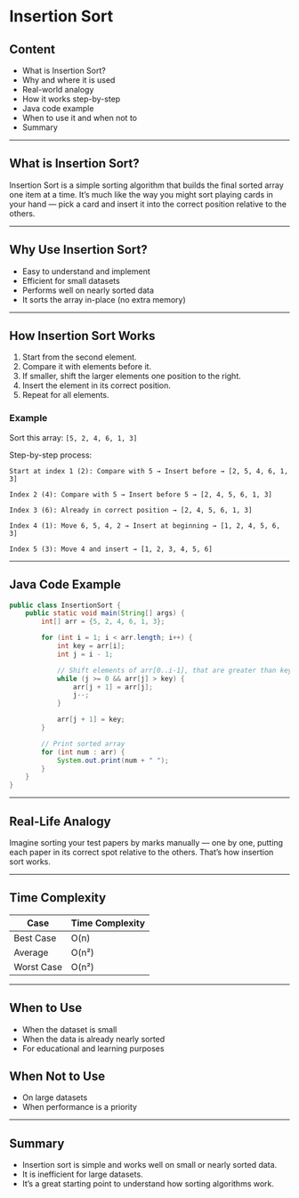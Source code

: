 # Insertion Sort

## Content

* What is Insertion Sort?
* Why and where it is used
* Real-world analogy
* How it works step-by-step
* Java code example
* When to use it and when not to
* Summary

---

## What is Insertion Sort?

Insertion Sort is a simple sorting algorithm that builds the final sorted array one item at a time. It’s much like the way you might sort playing cards in your hand — pick a card and insert it into the correct position relative to the others.

---

## Why Use Insertion Sort?

* Easy to understand and implement
* Efficient for small datasets
* Performs well on nearly sorted data
* It sorts the array in-place (no extra memory)

---

## How Insertion Sort Works

1. Start from the second element.
2. Compare it with elements before it.
3. If smaller, shift the larger elements one position to the right.
4. Insert the element in its correct position.
5. Repeat for all elements.

### Example

Sort this array: `[5, 2, 4, 6, 1, 3]`

Step-by-step process:

```
Start at index 1 (2): Compare with 5 → Insert before → [2, 5, 4, 6, 1, 3]

Index 2 (4): Compare with 5 → Insert before 5 → [2, 4, 5, 6, 1, 3]

Index 3 (6): Already in correct position → [2, 4, 5, 6, 1, 3]

Index 4 (1): Move 6, 5, 4, 2 → Insert at beginning → [1, 2, 4, 5, 6, 3]

Index 5 (3): Move 4 and insert → [1, 2, 3, 4, 5, 6]
```

---

## Java Code Example

```java
public class InsertionSort {
    public static void main(String[] args) {
        int[] arr = {5, 2, 4, 6, 1, 3};

        for (int i = 1; i < arr.length; i++) {
            int key = arr[i];
            int j = i - 1;

            // Shift elements of arr[0..i-1], that are greater than key
            while (j >= 0 && arr[j] > key) {
                arr[j + 1] = arr[j];
                j--;
            }

            arr[j + 1] = key;
        }

        // Print sorted array
        for (int num : arr) {
            System.out.print(num + " ");
        }
    }
}
```

---

## Real-Life Analogy

Imagine sorting your test papers by marks manually — one by one, putting each paper in its correct spot relative to the others. That’s how insertion sort works.

---

## Time Complexity

| Case       | Time Complexity |
| ---------- | --------------- |
| Best Case  | O(n)            |
| Average    | O(n²)           |
| Worst Case | O(n²)           |

---

## When to Use

* When the dataset is small
* When the data is already nearly sorted
* For educational and learning purposes

## When Not to Use

* On large datasets
* When performance is a priority

---

## Summary

* Insertion sort is simple and works well on small or nearly sorted data.
* It is inefficient for large datasets.
* It’s a great starting point to understand how sorting algorithms work.
